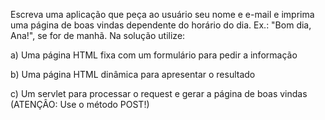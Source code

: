 Escreva uma aplicação que peça ao usuário seu nome e e-mail e imprima uma página de boas vindas dependente do horário do dia. Ex.: "Bom dia, Ana!", se for de manhã. Na solução utilize:

a) Uma página HTML fixa com um formulário para pedir a informação

b) Uma página HTML dinâmica para apresentar o resultado

c) Um servlet para processar o request e gerar a página de boas vindas (ATENÇÂO: Use o método POST!)